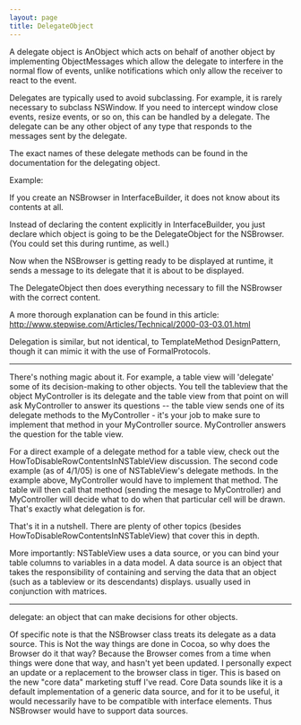 ```yaml
---
layout: page
title: DelegateObject
---
```




A delegate object is AnObject which acts on behalf of another object by implementing ObjectMessages which allow the delegate to interfere in the normal flow of events, unlike notifications which only allow the receiver to react to the event.

Delegates are typically used to avoid subclassing.  For example, it is rarely necessary to subclass NSWindow.  If you need to intercept window close events, resize events, or so on, this can be handled by a delegate.  The delegate can be any other object of any type that responds to the messages sent by the delegate.

The exact names of these delegate methods can be found in the documentation for the delegating object.

Example:

If you create an NSBrowser in InterfaceBuilder, it does not know about its contents at all.

Instead of declaring the content explicitly in InterfaceBuilder, you just declare which object is going to be the DelegateObject for the NSBrowser. (You could set this during runtime, as well.)

Now when the NSBrowser is getting ready to be displayed at runtime, it sends a message to its delegate that it is about to be displayed.

The DelegateObject then does everything necessary to fill the NSBrowser with the correct content.

A more thorough explanation can be found in this article:
http://www.stepwise.com/Articles/Technical/2000-03-03.01.html

Delegation is similar, but not identical, to TemplateMethod DesignPattern, though it can mimic it with the use of FormalProtocols.

----

There's nothing magic about it. For example, a table view will 'delegate' some of its decision-making to other objects. You tell the tableview that the object MyController is its delegate and the table view from that point on will ask MyController to answer its questions -- the table view sends one of its delegate methods to the MyController - it's your job to make sure to implement that method in your MyController source. MyController answers the question for the table view.

 For a direct example of a delegate method for a table view, check out the HowToDisableRowContentsInNSTableView discussion. The second code example (as of 4/1/05) is one of NSTableView's delegate methods. In the example above, MyController would have to implement that method. The table will then call that method (sending the mesage to MyController) and MyController will decide what to do when that particular cell will be drawn. That's exactly what delegation is for.

 That's it in a nutshell. There are plenty of other topics (besides HowToDisableRowContentsInNSTableView) that cover this in depth.

More importantly: NSTableView uses a data source, or you can bind your table columns to variables in a data model.
A data source is
an object that takes the responsibility of containing and serving the data that an object (such as a tableview or its descendants) displays.  usually used in conjunction with matrices.

----

delegate:
an object that can make decisions for other objects.

Of specific note is that the NSBrowser class treats its delegate as a data source.  This is Not the way things are done in Cocoa, so why does the Browser do it that way?
Because the Browser comes from a time when things were done that way, and hasn't yet been updated.  I personally expect an update or a replacement to the browser class in tiger.  This is based on the new "core data" marketing stuff I've read.  Core Data sounds like it is a default implementation of a generic data source, and for it to be useful, it would necessarily have to be compatible with interface elements.  Thus NSBrowser would have to support data sources.

